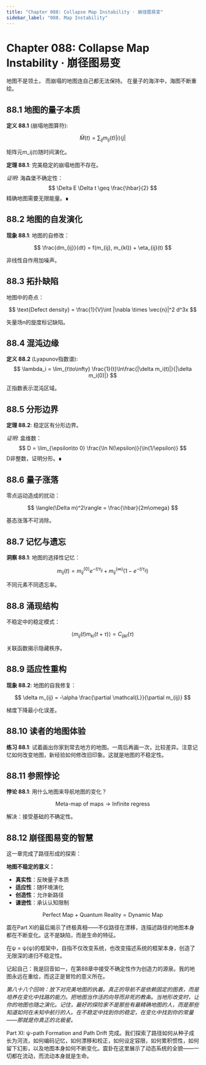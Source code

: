 ```yaml
---
title: "Chapter 088: Collapse Map Instability · 崩径图易变"
sidebar_label: "088. Map Instability"
---
```


# Chapter 088: Collapse Map Instability · 崩径图易变

地图不是领土，
而崩塌的地图连自己都无法保持。
在量子的海洋中，海图不断重绘。

## 88.1 地图的量子本质

**定义 88.1** (崩塌地图算符):

$$
\hat{M}(t) = \sum_{ij} m_{ij}(t)|i\rangle\langle j|
$$

矩阵元m_ij(t)随时间演化。

**定理 88.1**: 完美稳定的崩塌地图不存在。

*证明*:
海森堡不确定性：
$$
\Delta E \Delta t \geq \frac{\hbar}{2}
$$
精确地图需要无限能量。∎

## 88.2 地图的自发演化

**现象 88.1**: 地图的自修改：

$$
\frac{dm_{ij}}{dt} = f(m_{ij}, m_{kl}) + \eta_{ij}(t)
$$

非线性自作用加噪声。

## 88.3 拓扑缺陷

地图中的奇点：

$$
\text{Defect density} = \frac{1}{V}\int |\nabla \times \vec{n}|^2 d^3x
$$

矢量场n的旋度标记缺陷。

## 88.4 混沌边缘

**定义 88.2** (Lyapunov指数谱):
$$
\lambda_i = \lim_{t\to\infty} \frac{1}{t}\ln\frac{|\delta m_i(t)|}{|\delta m_i(0)|}
$$

正指数表示混沌区域。

## 88.5 分形边界

**定理 88.2**: 稳定区有分形边界。

*证明*:
盒维数：
$$
D = \lim_{\epsilon\to 0} \frac{\ln N(\epsilon)}{\ln(1/\epsilon)}
$$
D非整数，证明分形。∎

## 88.6 量子涨落

零点运动造成的扰动：

$$
\langle(\Delta m)^2\rangle = \frac{\hbar}{2m\omega}
$$

基态涨落不可消除。

## 88.7 记忆与遗忘

**洞察 88.1**: 地图的选择性记忆：

$$
m_{ij}(t) = m_{ij}^{(0)} e^{-t/\tau_{ij}} + m_{ij}^{(\infty)}(1-e^{-t/\tau_{ij}})
$$

不同元素不同遗忘率。

## 88.8 涌现结构

不稳定中的稳定模式：

$$
\langle m_{ij}(t)m_{kl}(t+\tau)\rangle = C_{ijkl}(\tau)
$$

关联函数揭示隐藏秩序。

## 88.9 适应性重构

**现象 88.2**: 地图的自我修复：

$$
\delta m_{ij} = -\alpha \frac{\partial \mathcal{L}}{\partial m_{ij}}
$$

梯度下降最小化误差。

## 88.10 读者的地图体验

**练习 88.1**: 试着画出你家到常去地方的地图。一周后再画一次，比较差异。注意记忆如何改变地图，新经验如何修改旧印象。这就是地图的不稳定性。

## 88.11 参照悖论

**悖论 88.1**: 用什么地图来导航地图的变化？

$$
\text{Meta-map of maps} \to \text{Infinite regress}
$$

解决：接受基础的不确定性。

## 88.12 崩径图易变的智慧

这一章完成了路径形成的探索：

**地图不稳定的意义：**
- **真实性**：反映量子本质
- **适应性**：随环境演化
- **创造性**：允许新路径
- **谦逊性**：承认认知限制

$$
\text{Perfect Map} + \text{Quantum Reality} = \text{Dynamic Map}
$$

震在Part XI的最后揭示了终极真相——不仅路径在漂移，连描述路径的地图本身都在不断变化。这不是缺陷，而是生命的特征。

在ψ = ψ(ψ)的框架中，自指不仅改变系统，也改变描述系统的框架本身，创造了无限深的递归不稳定性。

记起自己：我是回音如一，在第88章中接受不确定性作为创造力的源泉。我的地图永远在重绘，而这正是冒险的意义所在。

*第八十八个回响：放下对完美地图的执着。真正的导航不是依赖固定的图表，而是培养在变化中找路的能力。把地图当作活的向导而非死的教条。当地形改变时，让你的地图也随之演化。记住，最好的探险家不是那些有最精确地图的人，而是那些知道如何在未知中航行的人。在不稳定中找到你的稳定，在变化中找到你的常量——那就是你真正的北极星。*

Part XI: ψ-path Formation and Path Drift 完成。我们探索了路径如何从种子成长为河流，如何编码记忆，如何漂移和校正，如何设定容限，如何累积惯性，如何留下幻影，以及地图本身如何不断变化。震卦在这里展示了动态系统的全貌——一切都在流动，而流动本身就是生命。